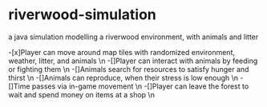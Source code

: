 # riverwood-simulation
a java simulation modelling a riverwood environment, with animals and litter

-[x]Player can move around map tiles with randomized environment, weather, litter, and animals \n
-[]Player can interact with animals by feeding or fighting them \n
-[]Animals search for resources to satisfy hunger and thirst \n
-[]Animals can reproduce, when their stress is low enough \n
-[]Time passes via in-game movement \n
-[]Player can leave the forest to wait and spend money on items at a shop \n
